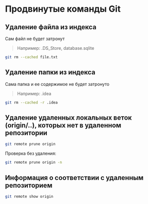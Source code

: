 # Продвинутые команды Git

## Удаление файла из индекса

Сам файл не будет затронут

> Например: .DS_Store, database.sqlite

```sh
git rm --cached file.txt
```

## Удаление папки из индекса

Сама папка и ее содержимое не будет затронуто

> Например: .idea

```sh
git rm --cached -r .idea
```

## Удаление удаленных локальных веток (origin/..), которых нет в удаленном репозитории

```sh
git remote prune origin
```

Проверка без удаления:

```sh
git remote prune origin -n
```

## Информация о соответствии с удаленным репозиторием

```sh
git remote show origin
```
